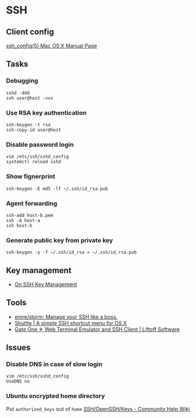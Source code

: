 # SSH

## Client config

[ssh_config(5) Mac OS X Manual Page](https://developer.apple.com/legacy/library/documentation/Darwin/Reference/ManPages/man5/ssh_config.5.html)

## Tasks

### Debugging

    sshd -ddd
    ssh user@host -vvv

### Use RSA key authentication

    ssh-keygen -t rsa
    ssh-copy-id user@host

### Disable password login

    vim /etc/ssh/sshd_config
    systemctl reload sshd

### Show fignerprint

    ssh-keygen -E md5 -lf ~/.ssh/id_rsa.pub

### Agent forwarding

    ssh-add host-b.pem
    ssh -A host-a
    ssh host-b

### Generate public key from private key

    ssh-keygen -y -f ~/.ssh/id_rsa > ~/.ssh/id_rsa.pub

## Key management

- [On SSH Key Management](https://gravitational.com/blog/ssh-key-management/)

## Tools

- [emre/storm: Manage your SSH like a boss.](https://github.com/emre/storm)
- [Shuttle | A simple SSH shortcut menu for OS X](http://fitztrev.github.io/shuttle/)
- [Gate One ✈ Web Terminal Emulator and SSH Client | Liftoff Software](http://liftoffsoftware.com/Products/GateOne)

## Issues

### Disable DNS in case of slow login

    vim /etc/ssh/sshd_config
    UseDNS no

### Ubuntu encrypted home directory

Put `authorized_keys` out of `home` [SSH/OpenSSH/Keys - Community Help Wiki](https://help.ubuntu.com/community/SSH/OpenSSH/Keys#Troubleshooting)
